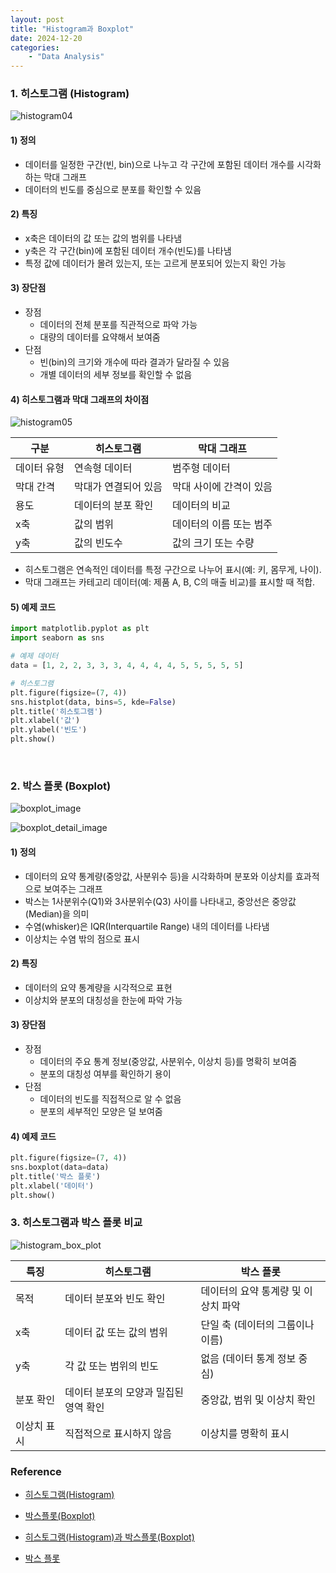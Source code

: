 ```yaml
---
layout: post
title: "Histogram과 Boxplot"
date: 2024-12-20
categories: 
    - "Data Analysis"
---
```


### 1. 히스토그램 (Histogram)

![histogram04](https://github.com/user-attachments/assets/eff2b9bf-ea40-487d-9cc0-e44637f5616c)

#### 1) 정의  
- 데이터를 일정한 구간(빈, bin)으로 나누고 각 구간에 포함된 데이터 개수를 시각화하는 막대 그래프  
- 데이터의 빈도를 중심으로 분포를 확인할 수 있음  

#### 2) 특징  
- x축은 데이터의 값 또는 값의 범위를 나타냄  
- y축은 각 구간(bin)에 포함된 데이터 개수(빈도)를 나타냄  
- 특정 값에 데이터가 몰려 있는지, 또는 고르게 분포되어 있는지 확인 가능  

#### 3) 장단점  
- 장점  
  - 데이터의 전체 분포를 직관적으로 파악 가능  
  - 대량의 데이터를 요약해서 보여줌  
- 단점  
  - 빈(bin)의 크기와 개수에 따라 결과가 달라질 수 있음  
  - 개별 데이터의 세부 정보를 확인할 수 없음  

#### 4) 히스토그램과 막대 그래프의 차이점

![histogram05](https://github.com/user-attachments/assets/686147df-03d9-4bd1-8d21-e438fe38aa2f)


| 구분            | 히스토그램                                  | 막대 그래프                              |
|----------------|-----------------------------------------|---------------------------------------|
| 데이터 유형     | 연속형 데이터                             | 범주형 데이터                          |
| 막대 간격       | 막대가 연결되어 있음                      | 막대 사이에 간격이 있음                |
| 용도            | 데이터의 분포 확인                         | 데이터의 비교                           |
| x축             | 값의 범위                                 | 데이터의 이름 또는 범주                 |
| y축             | 값의 빈도수                                | 값의 크기 또는 수량                     |

  - 히스토그램은 연속적인 데이터를 특정 구간으로 나누어 표시(예: 키, 몸무게, 나이).  
  - 막대 그래프는 카테고리 데이터(예: 제품 A, B, C의 매출 비교)를 표시할 때 적합.  


#### 5) 예제 코드  
```python
import matplotlib.pyplot as plt
import seaborn as sns

# 예제 데이터
data = [1, 2, 2, 3, 3, 3, 4, 4, 4, 4, 5, 5, 5, 5, 5]

# 히스토그램
plt.figure(figsize=(7, 4))
sns.histplot(data, bins=5, kde=False)
plt.title('히스토그램')
plt.xlabel('값')
plt.ylabel('빈도')
plt.show()
```

<br>

### 2. 박스 플롯 (Boxplot)
![boxplot_image](https://github.com/user-attachments/assets/3fa672fb-9b74-4d31-81fa-e2c9f63533ca)

![boxplot_detail_image](https://github.com/user-attachments/assets/caa0224e-e616-4952-8db0-c48343ed5fa7)



#### 1) 정의  
- 데이터의 요약 통계량(중앙값, 사분위수 등)을 시각화하며 분포와 이상치를 효과적으로 보여주는 그래프  
- 박스는 1사분위수(Q1)와 3사분위수(Q3) 사이를 나타내고, 중앙선은 중앙값(Median)을 의미  
- 수염(whisker)은 IQR(Interquartile Range) 내의 데이터를 나타냄  
- 이상치는 수염 밖의 점으로 표시  

#### 2) 특징  
- 데이터의 요약 통계량을 시각적으로 표현  
- 이상치와 분포의 대칭성을 한눈에 파악 가능  

#### 3) 장단점  
- 장점  
  - 데이터의 주요 통계 정보(중앙값, 사분위수, 이상치 등)를 명확히 보여줌  
  - 분포의 대칭성 여부를 확인하기 용이  
- 단점  
  - 데이터의 빈도를 직접적으로 알 수 없음  
  - 분포의 세부적인 모양은 덜 보여줌  

#### 4) 예제 코드  
```python
plt.figure(figsize=(7, 4))
sns.boxplot(data=data)
plt.title('박스 플롯')
plt.xlabel('데이터')
plt.show()
```

### 3. 히스토그램과 박스 플롯 비교

![histogram_box_plot](https://github.com/user-attachments/assets/870f0ef3-35d4-4913-a152-24368de597c2)


| 특징            | 히스토그램                               | 박스 플롯                            |
|-----------------|----------------------------------------|-------------------------------------|
| 목적            | 데이터 분포와 빈도 확인                  | 데이터의 요약 통계량 및 이상치 파악 |
| x축             | 데이터 값 또는 값의 범위                | 단일 축 (데이터의 그룹이나 이름)     |
| y축             | 각 값 또는 범위의 빈도                   | 없음 (데이터 통계 정보 중심)         |
| 분포 확인       | 데이터 분포의 모양과 밀집된 영역 확인      | 중앙값, 범위 및 이상치 확인          |
| 이상치 표시     | 직접적으로 표시하지 않음                  | 이상치를 명확히 표시                |


### Reference

- [히스토그램(Histogram)](https://boardmix.com/kr/skills/what-is-histogram/)

- [박스플롯(Boxplot)](https://newsjel.ly/archives/newsjelly-report/14177)

- [히스토그램(Histogram)과 박스플롯(Boxplot)](https://www.storytellingwithdata.com/blog/what-is-a-boxplot)

- [박스 플롯](https://buillee.tistory.com/198)